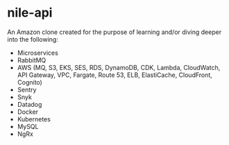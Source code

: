 # nile-api
An Amazon clone created for the purpose of learning and/or diving deeper into the following:
- Microservices
- RabbitMQ
- AWS (MQ, S3, EKS, SES, RDS, DynamoDB, CDK, Lambda, CloudWatch, API Gateway, VPC, Fargate, Route 53, ELB, ElastiCache, CloudFront, Cognito)
- Sentry
- Snyk
- Datadog
- Docker
- Kubernetes
- MySQL
- NgRx
